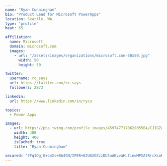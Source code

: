 ```yaml
---
name: "Ryan Cunningham"
bio: "Product Lead for Microsoft PowerApps"
location: Seattle, WA
type: "profile"
heat: 65

affiliation:
  name: Microsoft
  domain: microsoft.com
  images:
    - url: "/assets/images/organizations/microsoft.com-50x50.jpg"
      width: 50
      height: 50

twitter:
  username: rc_says
  url: https://twitter.com/rc_says
  followers: 2873

linkedin:
  url: https://www.linkedin.com/in/rycu

topics:
  - Power Apps

images:
  - url: https://pbs.twimg.com/profile_images/459747717862805504/CJIGZejd_400x400.png
    width: 400
    height: 400
    isCached: true
    title: "Ryan Cunningham"

secured: "7Fq1OgjG+cmXs+8A4GN/IPER+62UAXGZzzDU3uAKvvaHLfinwMPXAtRrcXsoRHjmiL1r/OqqKnsNbIckzkjQKrIP6zQzIxQkRD+Ok9wVX+flBsB7IICgrTxw4mdB7h6GLsyBgh21h4ySVQfsSHxnx9+HrI/2swSdL6An53z30gPLmrjtDwGaDPorKGR+OfbB8t7I5B/OMWUsVPonaAmz4dB0H1hRQPth6gfuWnsvR+GOs7JbCa3lf7g0efIbl7BDCbORyyDWe1DaAn0gPf8tLv2izfESG1Lg2qQspLqenkLEwcLd+ZUNl1F6K3VM4eNUPDxsyJ4zQb4i75qzkkS0gUaK4m4saiWUHTH4oFK9MD9RfagmKS08StERvPFdTywo5hVc4QD6LWg9UfETGhUTZpsrXJnyKp6LNVJd0UP56TE=;I7JDI0kFcdVbpC09Kui8lA=="
---
```


